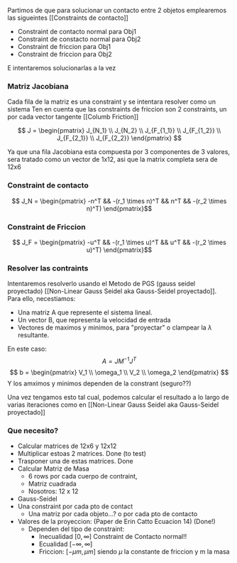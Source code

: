 Partimos de que para solucionar un contacto entre 2 objetos emplearemos las sigueintes  [[Constraints de contacto]]
- Constraint de contacto normal para Obj1
- Constraint de constacto normal para Obj2
- Constraint de friccion para Obj1
- Constraint de friccion para Obj2

E intentaremos solucionarlas a la vez

### Matriz Jacobiana
Cada fila de la matriz es una constraint y se intentara resolver como un sistema
Ten en cuenta que las constraints de friccion son 2 constraints, un por cada vector tangente [[Columb Friction]]

$$ J = \begin{pmatrix} J_{N_1} \\ J_{N_2} \\ J_{F_{1_1}} \\ J_{F_{1_2}} \\ J_{F_{2_1}} \\ J_{F_{2_2}} \end{pmatrix} $$

Ya que una fila Jacobiana esta compuesta por 3 componentes de 3 valores, sera tratado como un vector de 1x12, asi que la matrix completa sera de 12x6

### Constraint de contacto
$$ J_N = \begin{pmatrix} -n^T && -(r_1 \times n)^T && n^T && -(r_2 \times n)^T) \end{pmatrix}$$
### Constraint de Friccion
$$ J_F = \begin{pmatrix} -u^T && -(r_1 \times u)^T && u^T && -(r_2 \times u)^T) \end{pmatrix}$$

### Resolver las contraints
Intentaremos resolverlo usando el Metodo de PGS (gauss seidel proyectado) [[Non-Linear Gauss Seidel aka Gauss-Seidel proyectado]].
Para ello, necestiamos:
- Una matriz A que represente el sistema lineal.
- Un vector B, que representa la velocidad de entrada
- Vectores de maximos y minimos, para "proyectar" o clampear la $\lambda$ resultante.

En este caso:
$$ A = J M^{-1} J^T$$
$$ b = \begin{pmatrix} V_1 \\ \omega_1 \\ V_2 \\ \omega_2 \end{pmatrix} $$
Y los amximos y minimos dependen de la constrant (seguro??)

Una vez tengamos esto tal cual, podemos calcular el resultado a lo largo de varias iteraciones como en [[Non-Linear Gauss Seidel aka Gauss-Seidel proyectado]]

### Que necesito?
- Calcular matrices de 12x6 y 12x12
- Multiplicar estoas 2 matrices. Done (to test)
- Trasponer una de estas matrices. Done
- Calcular Matriz de Masa
	- 6 rows por cada cuerpo de contraint,
	- Matriz cuadrada
	- Nosotros: 12 x 12
- Gauss-Seidel
- Una constraint por cada pto de contact
	- Una matriz por cada objeto...? o por cada pto de contacto
- Valores de la proyeccion: (Paper de Erin Catto Ecuacion 14) (Done!) 
	- Dependen del tipo de constraint:
		- Inecualidad $[0, \infty]$ Constraint de Contacto normal!!
		- Ecualidad $[-\infty, \infty]$
		- Friccion: $[-\mu m , \mu m]$ siendo $\mu$ la constante de friccion y m la masa